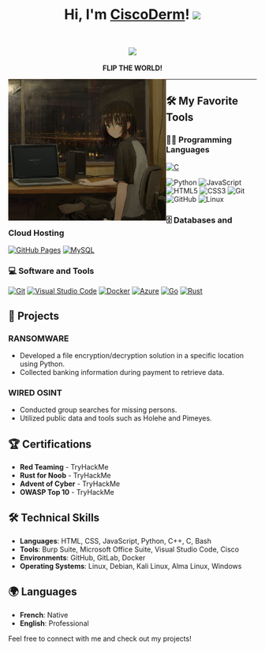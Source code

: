 <h1 align="center">
Hi, I'm <a href="https://github.com/CiscoDerm" rel="nofollow">CiscoDerm</a>!
  <img src="https://media.giphy.com/media/hvRJCLFzcasrR4ia7z/giphy.gif" width="30">
</h1>
<br/>

<p align="center">
  <a href="https://github.com/DenverCoder1/readme-typing-svg">
    <img src="https://readme-typing-svg.herokuapp.com/?lines=Python%2C+C;Freelancer;Always+learning+new+things&center=true&width=480&height=45">
  </a>
</p>

<p align="center"> 
  <strong>FLIP THE WORLD!</strong>
</p>

<img align="left" src="https://github.com/I-am-vishalmaurya/I-am-vishalmaurya/blob/main/cropped_image.png" alt="Unfortunately I didn't find the author of the pic, feel free to open a pull request if found" width="320" />
<hr>

## 🛠️ My Favorite Tools

### 👨‍💻 Programming Languages

<p>
    <a href="https://github.com/search?q=user%3ADenverCoder1+is%3Arepo+language%3Ac"><img alt="C" src="https://img.shields.io/badge/C%20-%23025E8C.svg?logo=c&logoColor=white"></a>
</p>
<p>
    <img alt="Python" src="https://img.shields.io/badge/-Python-black?style=flat-square&logo=Python">
    <img alt="JavaScript" src="https://img.shields.io/badge/-JavaScript-black?style=flat-square&logo=javascript">
    <img alt="HTML5" src="https://img.shields.io/badge/-HTML5-E34F26?style=flat-square&logo=html5&logoColor=white">
    <img alt="CSS3" src="https://img.shields.io/badge/-CSS3-1572B6?style=flat-square&logo=css3">
    <img alt="Git" src="https://img.shields.io/badge/-Git-black?style=flat-square&logo=git">
    <img alt="GitHub" src="https://img.shields.io/badge/-GitHub-181717?style=flat-square&logo=github">
    <img alt="Linux" src="https://img.shields.io/badge/Linux-FCC624?style=flat-square&logo=linux&logoColor=black">
</p>

### 🗄️ Databases and Cloud Hosting

<p>
    <a href="#"><img alt="GitHub Pages" src="https://img.shields.io/badge/GitHub%20Pages-%23327FC7.svg?logo=github&logoColor=white"></a>
    <a href="#"><img alt="MySQL" src="https://img.shields.io/badge/MySQL-00000F?style=for-the-badge&logo=mysql&logoColor=white"></a>
</p>

### 💻 Software and Tools

<p>
    <a href="#"><img alt="Git" src="https://img.shields.io/badge/Git%20-%23F05033.svg?logo=git&logoColor=white"></a>
    <a href="#"><img alt="Visual Studio Code" src="https://img.shields.io/badge/Visual%20Studio%20Code-0078d7.svg?logo=visual-studio-code&logoColor=white"></a>
    <a href="#"><img alt="Docker" src="https://img.shields.io/badge/Docker-2496ED?style=for-the-badge&logo=docker&logoColor=white"></a>
    <a href="#"><img alt="Azure" src="https://img.shields.io/badge/Microsoft%20Azure-0078D4?style=for-the-badge&logo=microsoft-azure&logoColor=white"></a>
    <a href="#"><img alt="Go" src="https://img.shields.io/badge/Go-00ADD8?style=for-the-badge&logo=go&logoColor=white"></a>
    <a href="#"><img alt="Rust" src="https://img.shields.io/badge/Rust-000000?style=for-the-badge&logo=rust&logoColor=white"></a>
</p>

## 📝 Projects

### RANSOMWARE

- Developed a file encryption/decryption solution in a specific location using Python.
- Collected banking information during payment to retrieve data.

### WIRED OSINT

- Conducted group searches for missing persons.
- Utilized public data and tools such as Holehe and Pimeyes.


## 🏆 Certifications

- **Red Teaming** - TryHackMe
- **Rust for Noob** - TryHackMe
- **Advent of Cyber** - TryHackMe
- **OWASP Top 10** - TryHackMe

## 🛠️ Technical Skills

- **Languages**: HTML, CSS, JavaScript, Python, C++, C, Bash
- **Tools**: Burp Suite, Microsoft Office Suite, Visual Studio Code, Cisco
- **Environments**: GitHub, GitLab, Docker
- **Operating Systems**: Linux, Debian, Kali Linux, Alma Linux, Windows

## 🌍 Languages

- **French**: Native
- **English**: Professional


Feel free to connect with me and check out my projects!
